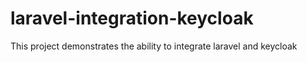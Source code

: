 # laravel-integration-keycloak
This project demonstrates the ability to integrate laravel and keycloak
